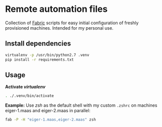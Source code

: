 # Remote automation files

Collection of [Fabric](http://www.fabfile.org/) scripts for easy initial configuration of freshly provisioned machines.
Intended for my personal use.

## Install dependencies

```bash
virtualenv -p /usr/bin/python2.7 .venv
pip install -r requirements.txt
```

## Usage

**Activate _virtualenv_**
```bash
. ./.venv/bin/activate
```

**Example:** Use _zsh_ as the default shell with my custom `.zshrc` on machines eiger-1.maas and eiger-2.maas in parallel:

```bash
fab -P -H "eiger-1.maas,eiger-2.maas" zsh
```
